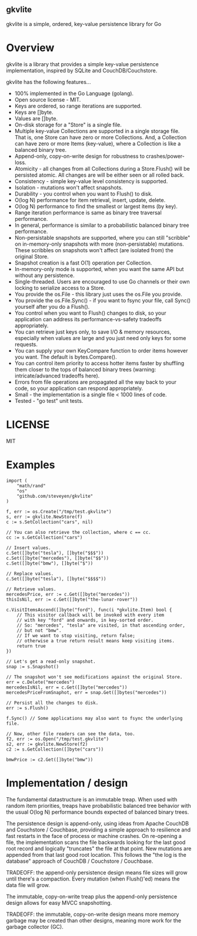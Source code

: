 gkvlite
-------

gkvlite is a simple, ordered, key-value persistence library for Go

Overview
========

gkvlite is a library that provides a simple key-value persistence
implementation, inspired by SQLite and CouchDB/Couchstore.

gkvlite has the following features...

* 100% implemented in the Go Language (golang).
* Open source license - MIT.
* Keys are ordered, so range iterations are supported.
* Keys are []byte.
* Values are []byte.
* On-disk storage for a "Store" is a single file.
* Multiple key-value Collections are supported in a single storage file.
  That is, one Store can have zero or more Collections.
  And, a Collection can have zero or more Items (key-value),
  where a Collection is like a balanced binary tree.
* Append-only, copy-on-write design for robustness to crashes/power-loss.
* Atomicity - all changes from all Collections during a Store.Flush()
  will be persisted atomic.  All changes are will be either seen or all
  rolled back.
* Consistency - simple key-value level consistency is supported.
* Isolation - mutations won't affect snapshots.
* Durability - you control when you want to Flush() to disk.
* O(log N) performance for item retrieval, insert, update, delete.
* O(log N) performance to find the smallest or largest items (by key).
* Range iteration performance is same as binary tree traversal performance.
* In general, performance is similar to a probabilistic balanced
  binary tree performance.
* Non-persistable snapshots are supported, where you can still "scribble" on
  in-memory-only snapshots with more (non-persistable) mutations. These
  scribbles on snapshots won't affect (are isolated from) the original Store.
* Snapshot creation is a fast O(1) operation per Collection.
* In-memory-only mode is supported, when you want the same API but
  without any persistence.
* Single-threaded.  Users are encouraged to use Go channels or their own
  locking to serialize access to a Store.
* You provide the os.File - this library just uses the os.File you provide.
* You provide the os.File.Sync() - if you want to fsync your file,
  call Sync() yourself after you do a Flush().
* You control when you want to Flush() changes to disk, so your application
  can address its performance-vs-safety tradeoffs appropriately.
* You can retrieve just keys only, to save I/O & memory resources,
  especially when values are large and you just need only keys for some requests.
* You can supply your own KeyCompare function to order items however you want.
  The default is bytes.Compare().
* You can control item priority to access hotter items faster
  by shuffling them closer to the tops of balanced binary
  trees (warning: intricate/advanced tradeoffs here).
* Errors from file operations are propagated all the way back to your
  code, so your application can respond appropriately.
* Small - the implementation is a single file < 1000 lines of code.
* Tested - "go test" unit tests.

LICENSE
=======

MIT

Examples
========

    import (
        "math/rand"
        "os"
        "github.com/steveyen/gkvlite"
    )
    
	f, err := os.Create("/tmp/test.gkvlite")
	s, err := gkvlite.NewStore(f)
	c := s.SetCollection("cars", nil)
    
    // You can also retrieve the collection, where c == cc.
    cc := s.GetCollection("cars")
    
    // Insert values.
    c.Set([]byte("tesla"), []byte("$$$"))
    c.Set([]byte("mercedes"), []byte("$$"))
    c.Set([]byte("bmw"), []byte("$"))
    
    // Replace values.
    c.Set([]byte("tesla"), []byte("$$$$"))
    
    // Retrieve values.
    mercedesPrice, err := c.Get([]byte("mercedes"))
    thisIsNil, err := c.Get([]byte("the-lunar-rover"))
    
    c.VisitItemsAscend([]byte("ford"), func(i *gkvlite.Item) bool {
        // This visitor callback will be invoked with every item
        // with key "ford" and onwards, in key-sorted order.
        // So: "mercedes", "tesla" are visited, in that ascending order,
        // but not "bmw".
        // If we want to stop visiting, return false;
        // otherwise a true return result means keep visiting items.
        return true
    })
    
    // Let's get a read-only snapshot.
    snap := s.Snapshot()
    
    // The snapshot won't see modifications against the original Store.
    err = c.Delete("mercedes")
    mercedesIsNil, err = c.Get([]byte("mercedes"))
    mercedesPriceFromSnaphot, err = snap.Get([]bytes("mercedes"))
    
    // Persist all the changes to disk.
    err := s.Flush()
    
    f.Sync() // Some applications may also want to fsync the underlying file.
    
    // Now, other file readers can see the data, too.
    f2, err := os.Open("/tmp/test.gkvlite")
    s2, err := gkvlite.NewStore(f2)
    c2 := s.GetCollection([]byte("cars"))
    
    bmwPrice := c2.Get([]byte("bmw"))

Implementation / design
=======================

The fundamental datastructure is an immutable treap.  When used with
random item priorities, treaps have probabilistic balanced tree
behavior with the usual O(log N) performance bounds expected of
balanced binary trees.

The persistence design is append-only, using ideas from Apache CouchDB
and Couchstore / Couchbase, providing a simple approach to resilience
and fast restarts in the face of process or machine crashes.  On
re-opening a file, the implementation scans the file backwards looking
for the last good root record and logically "truncates" the file at
that point.  New mutations are appended from that last good root
location.  This follows the "the log is the database" approach of
CouchDB / Couchstore / Couchbase.

TRADEOFF: the append-only persistence design means file sizes will
grow until there's a compaction.  Every mutation (when Flush()'ed)
means the data file will grow.

The immutable, copy-on-write treap plus the append-only persistence
design allows for easy MVCC snapshotting.

TRADEOFF: the immutable, copy-on-write design means more memory
garbage may be created than other designs, meaning more work for the
garbage collector (GC).
